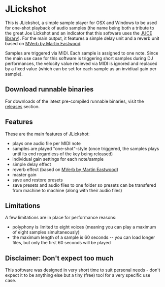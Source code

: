 # JLickshot

This is JLickshot, a simple sample player for OSX and Windows to be used for one-shot playback of audio samples (the name being both a tribute to the great Joe Lickshot and an indicator that this software uses the [JUCE library](http://www.juce.com/)). For the main output, it features a simple delay unit and a reverb unit based on [MVerb by Martin Eastwood](https://github.com/martineastwood/mverb).

Samples are triggered via MIDI. Each sample is assigned to one note. Since the main use case for this software is triggering short samples during DJ performances, the velocity value recieved via MIDI is ignored and replaced by a fixed value (which can be set for each sample as an invidiual gain per sample).

## Download runnable binaries

For downloads of the latest pre-compiled runnable binaries, visit the [releases](https://github.com/MartinHH/JLickshot/releases) section.

## Features

These are the main features of JLickshot:

* plays one audio file per MIDI note
* samples are played "one-shot"-style (once triggered, the samples plays until its end regardless of the key being released)
* individual gain settings for each note/sample
* simple delay effect
* reverb effect (based on [MVerb by Martin Eastwood](https://github.com/martineastwood/mverb))
* master gain
* save and restore presets
* save presets and audio files to one folder so presets can be transfered from machine to machine (along with their audio files)

## Limitations

A few limitations are in place for performance reasons:

* polyphony is limited to eight voices (meaning you can play a maximum of eight samples simultaneously)
* the maximum length of a sample is 60 seconds -- you can load longer files, but only the first 60 seconds will be played
## Disclaimer: Don't expect too much

This software was designed in very short time to suit personal needs - don't expect it to be anything else but a tiny (free) tool for a very specific use case.